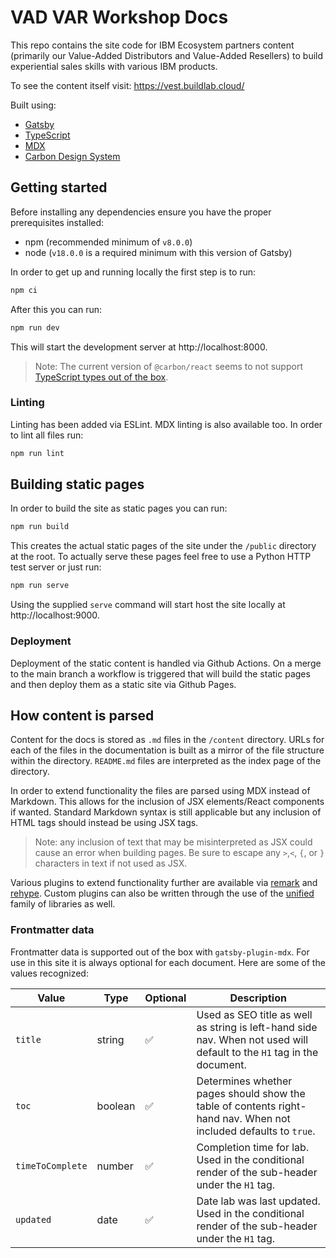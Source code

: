 # VAD VAR Workshop Docs

This repo contains the site code for IBM Ecosystem partners content (primarily our Value-Added Distributors and Value-Added Resellers) to build experiential sales skills with various IBM products.

To see the content itself visit: https://vest.buildlab.cloud/

Built using:

- [Gatsby](https://www.gatsbyjs.com/docs/)
- [TypeScript](https://www.typescriptlang.org/docs/)
- [MDX](https://mdxjs.com/docs/)
- [Carbon Design System](https://carbondesignsystem.com/)

## Getting started

Before installing any dependencies ensure you have the proper prerequisites installed:

- npm (recommended minimum of `v8.0.0`)
- node (`v18.0.0` is a required minimum with this version of Gatsby)

In order to get up and running locally the first step is to run:

```bash
npm ci
```

After this you can run:

```bash
npm run dev
```

This will start the development server at http://localhost:8000.

> Note: The current version of `@carbon/react` seems to not support [TypeScript types out of the box](https://github.com/carbon-design-system/carbon/discussions/10752).

### Linting

Linting has been added via ESLint. MDX linting is also available too. In order to lint all files run:

```bash
npm run lint
```

## Building static pages

In order to build the site as static pages you can run:

```bash
npm run build
```

This creates the actual static pages of the site under the `/public` directory at the root. To actually serve these pages feel free to use a Python HTTP test server or just run:

```bash
npm run serve
```

Using the supplied `serve` command will start host the site locally at http://localhost:9000.

### Deployment

Deployment of the static content is handled via Github Actions. On a merge to the main branch a workflow is triggered that will build the static pages and then deploy them as a static site via Github Pages.

## How content is parsed

Content for the docs is stored as `.md` files in the `/content` directory. URLs for each of the files in the documentation is built as a mirror of the file structure within the directory. `README.md` files are interpreted as the index page of the directory.

In order to extend functionality the files are parsed using MDX instead of Markdown. This allows for the inclusion of JSX elements/React components if wanted. Standard Markdown syntax is still applicable but any inclusion of HTML tags should instead be using JSX tags.

> Note: any inclusion of text that may be misinterpreted as JSX could cause an error when building pages. Be sure to escape any `>`,`<`, `{`, or `}` characters in text if not used as JSX.

Various plugins to extend functionality further are available via [remark](https://github.com/remarkjs/remark/blob/main/doc/plugins.md#list-of-plugins) and [rehype](https://github.com/rehypejs/rehype/blob/main/doc/plugins.md#list-of-plugins). Custom plugins can also be written through the use of the [unified](https://unifiedjs.com/learn/) family of libraries as well.

### Frontmatter data

Frontmatter data is supported out of the box with `gatsby-plugin-mdx`. For use in this site it is always optional for each document. Here are some of the values recognized:

| Value            | Type    | Optional | Description                                                                                                            |
| ---------------- | ------- | -------- | ---------------------------------------------------------------------------------------------------------------------- |
| `title`          | string  | ✅       | Used as SEO title as well as string is left-hand side nav. When not used will default to the `H1` tag in the document. |
| `toc`            | boolean | ✅       | Determines whether pages should show the table of contents right-hand nav. When not included defaults to `true`.       |
| `timeToComplete` | number  | ✅       | Completion time for lab. Used in the conditional render of the sub-header under the `H1` tag.                          |
| `updated`        | date    | ✅       | Date lab was last updated. Used in the conditional render of the sub-header under the `H1` tag.                        |
